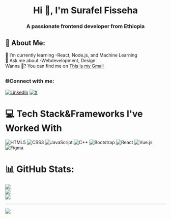 <h1 align="center">Hi 👋, I'm Surafel Fisseha</h1>
<h3 align="center">A passionate frontend developer from Ethiopia</h3>
<h2>💫 About Me:</h2> 

🌱 I’m currently learning -React, Node.js, and Machine Learning
 <br>💬 Ask me about -Webdevelopment, Design
<br>Wanna 💬? You can find me on <a href="surafel.fiss@gmail.com" >This is my Gmail<a/>


##  <h3 align="left">🌐Connect with me:</h3>
[![LinkedIn](https://img.shields.io/badge/LinkedIn-%230077B5.svg?logo=linkedin&logoColor=white)](https://www.linkedin.com/in/surafel-fisseha-877039307?utm_source=share&utm_campaign=share_via&utm_content=profile&utm_medium=android_app) [![X](https://img.shields.io/badge/X-black.svg?logo=X&logoColor=white)](https://x.com/SURAFEL_FISSEHA?t=oSWgPCJpXLdoJK1nCW6HSA&s=35) 

# 💻 Tech Stack&Frameworks I've Worked With
![HTML5](https://img.shields.io/badge/html5-%23E34F26.svg?style=for-the-badge&logo=html5&logoColor=white) ![CSS3](https://img.shields.io/badge/css3-%231572B6.svg?style=for-the-badge&logo=css3&logoColor=white) ![JavaScript](https://img.shields.io/badge/javascript-%23323330.svg?style=for-the-badge&logo=javascript&logoColor=%23F7DF1E) ![C++](https://img.shields.io/badge/c++-%2300599C.svg?style=for-the-badge&logo=c%2B%2B&logoColor=white) ![Bootstrap](https://img.shields.io/badge/bootstrap-%238511FA.svg?style=for-the-badge&logo=bootstrap&logoColor=white) ![React](https://img.shields.io/badge/react-%2320232a.svg?style=for-the-badge&logo=react&logoColor=%2361DAFB) ![Vue.js](https://img.shields.io/badge/vue.js-%2335495e.svg?style=for-the-badge&logo=vuedotjs&logoColor=%234FC08D) ![Figma](https://img.shields.io/badge/figma-%23F24E1E.svg?style=for-the-badge&logo=figma&logoColor=white)
# 📊 GitHub Stats:
![](https://github-readme-stats.vercel.app/api?username=Surafel-Fisseha&theme=ayu-mirage&hide_border=false&include_all_commits=false&count_private=false)<br/>
![](https://github-readme-streak-stats.herokuapp.com/?user=Surafel-Fisseha&theme=ayu-mirage&hide_border=false)<br/>
![](https://github-readme-stats.vercel.app/api/top-langs/?username=Surafel-Fisseha&theme=ayu-mirage&hide_border=false&include_all_commits=false&count_private=false&layout=compact)

---
[![](https://visitcount.itsvg.in/api?id=Surafel-Fisseha&icon=0&color=0)](https://visitcount.itsvg.in)



